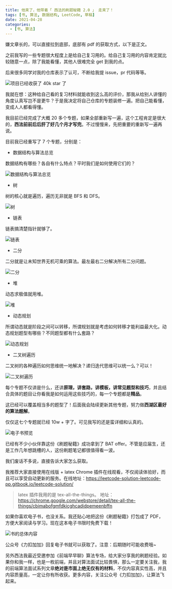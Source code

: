 ```yaml
---
title: 他来了，他带着「 西法的刷题秘籍 2.0 」 走来了！
tags: [书, 算法, 数据结构, LeetCode, 草稿]
date: 2021-04-28
categories:
  - [书, 算法]
---
```


嫌文章长的，可以直接拉到底部，底部有 pdf 的获取方式，以下是正文。

<!-- more -->

之前我写的一些专题很大程度上是给自己复习用的。给自己复习用的内容肯定就比较随意一点，除了我能看懂，其他人很难完全 get 到我的点。

后来很多同学对我的仓库表示了认可，不断给我提 issue，pr 代码等等。

![项目已经收获了 40k star 了](https://tva1.sinaimg.cn/large/008eGmZEly1gpqace6s7qj31gi03st96.jpg)

我就在想：这种给自己看的复习材料就能收到这么高的评价，那我从给别人讲懂的角度认真写岂不是更牛？于是我决定将自己仓库的专题装修一遍。把自己能看懂，变成人人都看得懂。

我目前已经完成了大概 20 多个专题，如果全部重新写一遍，这个工程肯定是很大的，**西法前前后后肝了好几个月才写完**。不过慢慢来，先把重要的重新写一遍再说。

目前我已经重写了 7 个专题，分别是：

- 数据结构与算法总览

数据结构有哪些？各自有什么特点？平时我们是如何使用它们的？

![数据结构与算法总览](https://tva1.sinaimg.cn/large/008eGmZEly1gpqarb7rt4j31190j9wiy.jpg)

- 树

树的核心就是遍历，遍历无非就是 BFS 和 DFS。

![树](https://tva1.sinaimg.cn/large/008eGmZEly1gpqat9r3exj30zq0gjjw0.jpg)

- 链表

链表搞清楚指针就够了。

![链表](https://tva1.sinaimg.cn/large/008eGmZEly1gpqav7yqtsj31270ltwik.jpg)

- 二分

二分就是让未知世界无机可乘的算法。最左最右二分解决所有二分问题。

![二分](https://tva1.sinaimg.cn/large/008eGmZEly1gpqaw3slv8j30zs0lkgqp.jpg)

- 堆

动态求极值就用堆。

![堆](https://tva1.sinaimg.cn/large/008eGmZEly1gpqaxa37qaj30xq0pvq8v.jpg)

- 动态规划

所谓动态就是阶段之间可以转移，所谓规划就是考虑如何转移才能利益最大化。动态规划题型有哪些？不同题型都有什么套路？

![动态规划](https://tva1.sinaimg.cn/large/008eGmZEly1gpqbcvvqdlj31120hlgrx.jpg)

- 二叉树遍历

二叉树的各种遍历如何思维统一地解决？递归迭代思维可以统一么？可以！

![二叉树遍历](https://tva1.sinaimg.cn/large/008eGmZEly1gpqaydog7uj30yb0lwgqx.jpg)

每个专题不仅讲是什么，还讲**原理，讲套路，讲模板，讲常见题型和技巧**，并且结合具体的题目让你看我是如何运用这些技巧的，每一个专题都是**精品**。

这已经可以覆盖相当多的题型了！后面我会陆续更新其他专题，努力做**西湖区最好的算法题解**。

仅仅这七个专题就已经 10w + 字了。可见我写的还是蛮详细和认真的。

![电子书预览](https://tva1.sinaimg.cn/large/008eGmZEly1gpqa7ymggnj30zx0u00xk.jpg)

已经有不少小伙伴靠这份《刷题秘籍》成功拿到了 BAT offer。不管是应届生，还是工作几年想跳槽的人，这份刷题笔记都很值得看一波。

我们废话不多说，直接告诉大家怎么获取。

我推荐大家直接使用在线版 + latex Chrome 插件在线观看，不仅阅读体验好，而且可以享受自动更新的服务。在线地址：https://leetcode-solution-leetcode-pp.gitbook.io/leetcode-solution/

> latex 插件我用的是 tex-all-the-things。 地址：https://chrome.google.com/webstore/detail/tex-all-the-things/cbimabofgmfdkicghcadidpemeenbffn

如果你喜欢电子书，也没关系。我还贴心地把这份《刷题秘籍》打包成了 PDF，方便大家阅读与学习。现在这本电子书限时免费下载！

![书的总体内容](https://tva1.sinaimg.cn/large/008eGmZEly1gpqab9gvd0j30k4072gmu.jpg)

公众号《力扣加加》回复电子书就可以获取了。注意：后期随时可能收费哦~

另外西法我最近受邀参加《前端早早聊》算法专场，给大家分享我的刷题经验。如果你和我一样，也是一枚前端，并且对算法面试比较畏惧，那么一定要关注我，我的前端算法面试系列文章**绝对是市面上绝无仅有的材料**，不仅内容真实性高，并且内容质量高，一定让你有所收获。更多内容，关注公众号《力扣加加》，让算法飞起来。
